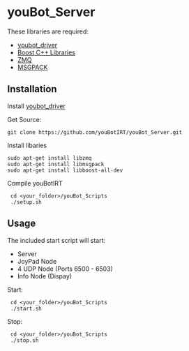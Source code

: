 youBot_Server
=============

These libraries are required:

 * [youbot_driver](https://github.com/youbot/youbot_driver)
 * [Boost C++ Libraries](http://www.boost.org/)
 * [ZMQ](http://zeromq.org/)
 * [MSGPACK](http://msgpack.org/)

Installation
------------

Install [youbot_driver](https://github.com/youbot/youbot_driver)

Get Source:

    git clone https://github.com/youBotIRT/youBot_Server.git

Install libaries

    sudo apt-get install libzmq
    sudo apt-get install libmsgpack
    sudo apt-get install libboost-all-dev

Compile youBotIRT

     cd <your_folder>/youBot_Scripts
     ./setup.sh
    
Usage
-----------

The included start script will start:
 * Server
 * JoyPad Node
 * 4 UDP Node (Ports 6500 - 6503)
 * Info Node (Dispay)

Start:

     cd <your_folder>/youBot_Scripts
     ./start.sh

Stop:

     cd <your_folder>/youBot_Scripts
     ./stop.sh


